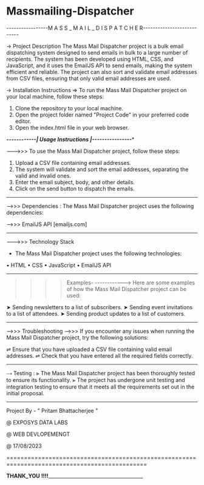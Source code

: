 # Massmailing-Dispatcher
-----------------M A S S _ M A I L _ D I S P A T C H E R---------------------------

-> Project Description
The Mass Mail Dispatcher project is a bulk email dispatching system designed to send emails in bulk to a large number of recipients.
The system has been developed using HTML, CSS, and JavaScript, and it uses the EmailJS API to send emails, making the system efficient and reliable.
The project can also sort and validate email addresses from CSV files, ensuring that only valid email addresses are used.

-> Installation Instructions
=> To run the Mass Mail Dispatcher project on your local machine, follow these steps:
   1. Clone the repository to your local machine.
   2. Open the project folder named "Project Code" in your preferred code editor.
   3. Open the index.html file in your web browser.


*******------------| Usage Instructions |----------------********

--->>> To use the Mass Mail Dispatcher project, follow these steps:

 1. Upload a CSV file containing email addresses.
 2. The system will validate and sort the email addresses, separating the valid and invalid ones.
 3. Enter the email subject, body, and other details.
 4. Click on the send button to dispatch the emails.


--------------------------------------------------------------------------------------------
-->>> Dependencies :
The Mass Mail Dispatcher project uses the following dependencies:

-->>> EmailJS API [emailjs.com]


---------------------------------------------------------------------------------------------
--->>> Technology Stack
- The Mass Mail Dispatcher project uses the following technologies:

 • HTML
 • CSS
 • JavaScript
 • EmailJS API

---------------------------------------------------------------------------------------------

>>>> Examples-
------------> Here are some examples of how the Mass Mail Dispatcher project can be used:

 ➤ Sending newsletters to a list of subscribers.
 ➤ Sending event invitations to a list of attendees.
 ➤ Sending product updates to a list of customers.


---------------------------------------------------------------------------------------------
-->>> Troubleshooting
-->>> If you encounter any issues when running the Mass Mail Dispatcher project, try the following solutions:

 ⇌ Ensure that you have uploaded a CSV file containing valid email addresses.
 ⇌ Check that you have entered all the required fields correctly.


---------------------------------------------------------------------------------------------
⤏ Testing :
 ⫸ The Mass Mail Dispatcher project has been thoroughly tested to ensure its functionality.
 ⫸ The project has undergone unit testing and integration testing to ensure that it meets all the requirements set out in the initial proposal.

---------------------------------------------------------------------------------------------
Project By - " Pritam Bhattacherjee "

@ EXPOSYS DATA LABS

@ WEB DEVLOPEMENGT

@ 17/08/2023


==============================================================================================

______________________THANK_YOU !!!!_____________________________________________________________


